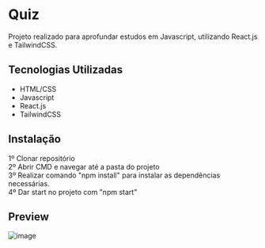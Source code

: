 # Quiz

Projeto realizado para aprofundar estudos em Javascript, utilizando React.js e TailwindCSS.

## Tecnologias Utilizadas

- HTML/CSS  
- Javascript  
- React.js  
- TailwindCSS

## Instalação

1º Clonar repositório  
2º Abrir CMD e navegar até a pasta do projeto  
3º Realizar comando "npm install" para instalar as dependências necessárias.  
4º Dar start no projeto com "npm start"  

## Preview

![image](https://user-images.githubusercontent.com/74063350/147129245-fcf2a3d6-4cca-42f5-b104-8be27cc9acee.png)
